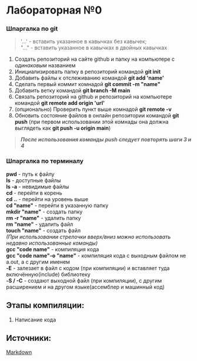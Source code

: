 # Лабораторная №0
### **Шпаргалка по git**
>'...' - вставить указанное в кавычках без кавычек;   
"..." - вставить указанное в кавычках в двойных кавычках
1. Создать репозиторий на сайте github и папку на компьютере с *одинаковым* названием
2. Инициализировать папку в репозиторий командой **git init**
3. Добавить файлы к отслеживанию командой **git add 'name'**
4. Сделать первый коммит комнадой **git commit -m "name"**
5. Добавить ветку командой **git branch -M main**
6. Связать репозиторий на github и репозиторий на компьютере командой **git remote add origin 'url'**
7. (опционально) Проверить пункт выше комнадой **git remote -v**
8. Обновить состояние файлов в онлайн репозитории командой **git push** (при первом использовании этой комнады она должна выглядеть как **git push -u origin main**)  
>***После использования команды push следует повторять шаги 3 и 4***  
>
### Шпаргалка по терминалу
**pwd** - путь к файлу  
**ls** - доступные файлы  
**ls -a** - невидимые файлы  
**cd** - перейти в корень  
**cd ..** - перейти на уровень выше  
**cd "name"** - перейти в указанную папку  
**mkdir "name"** - создать папку  
**rm -r "name"** - удалить папку  
**rm "name"** - удалить файл  
**touch "name"** - создать файл  
*(При использовании стрелочки вверх/вниз можно использовать недавно использованные команды)*  
**gcc "code name"** - компиляция кода  
**gcc "code name"-o "name"** - компиляция кода с выходным файлом не a.out, а с другим именем  
**-E** - залезает в файл с кодом (при компиляции) и вставляет туда включённую(include) библиотеку  
**-S / -C** - создают выходной файл (при компиляции), с другим расширением и на другом языке(ассемблер и машинный код)  
## Этапы компиляции:
1. Написание кода

## Источники:
[Markdown](https://doka.guide/tools/markdown/)
